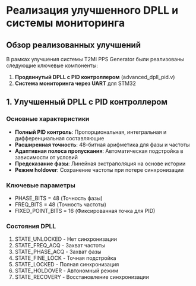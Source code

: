 # Реализация улучшенного DPLL и системы мониторинга

## Обзор реализованных улучшений

В рамках улучшения системы T2MI PPS Generator были реализованы следующие ключевые компоненты:

1. **Продвинутый DPLL с PID контроллером** (advanced_dpll_pid.v)
2. **Система мониторинга через UART** для STM32

## 1. Улучшенный DPLL с PID контроллером

### Основные характеристики

- **Полный PID контроль**: Пропорциональная, интегральная и дифференциальная составляющие
- **Расширенная точность**: 48-битная арифметика для фазы и частоты
- **Адаптивная полоса пропускания**: Автоматическая подстройка в зависимости от условий
- **Предсказание фазы**: Линейная экстраполяция на основе истории
- **Режим holdover**: Сохранение частоты при потере синхронизации

### Ключевые параметры

- PHASE_BITS = 48 (Точность фазы)
- FREQ_BITS = 48 (Точность частоты)  
- FIXED_POINT_BITS = 16 (Фиксированная точка для PID)

### Состояния DPLL

1. STATE_UNLOCKED - Нет синхронизации
2. STATE_FREQ_ACQ - Захват частоты
3. STATE_PHASE_ACQ - Захват фазы
4. STATE_FINE_LOCK - Точная подстройка
5. STATE_LOCKED - Полная синхронизация
6. STATE_HOLDOVER - Автономный режим
7. STATE_RECOVERY - Восстановление синхронизации

